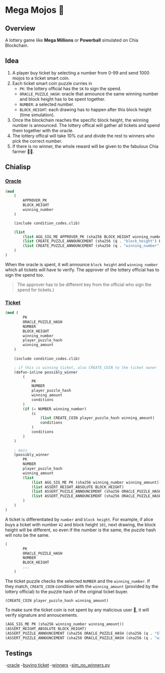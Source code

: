 # Mega Mojos :seedling:

## Overview

A lottery game like **Mega Millions** or **Powerball** simulated on Chia Blockchain.


## Idea

1. A player buy ticket by selecting a number from 0-99 and send 1000 mojos to a ticket smart coin.
2. Each ticket smart coin puzzle curries in
    - `PK`: the lottery official has the `SK` to sign the spend.
    - `ORACLE_PUZZLE_HASH`: oracle that announce the same winning number and block height has to be spent together.
    - `NUMBER`: a selected number.
    - `BLOCK_HEIGHT`: each drawing has to happen after this block height (time simulation). 
3. Once the blockchain reaches the specific block height, the winning number is announced. The lottery offical will gather all tickets and spend them together with the oracle.
4. The lottery offical will take 10% cut and divide the rest to winners who pick the correct number.
5. If there is no winner, the whole reward will be given to the fabulous Chia farmer :farmer:.

## Chialisp

### [Oracle](./clsp/oracle.clsp)
```lisp
(mod 
    (
        APPROVER_PK 
        BLOCK_HEIGHT 
        winning_number
    )

    (include condition_codes.clib)

    (list
        (list AGG_SIG_ME APPROVER_PK (sha256 BLOCK_HEIGHT winning_number))
        (list CREATE_PUZZLE_ANNOUNCEMENT (sha256 (q . "block_height") BLOCK_HEIGHT))
        (list CREATE_PUZZLE_ANNOUNCEMENT (sha256 (q . "winning_number") winning_number))
    )
)
```
When the oracle is spent, it will announce `block height` and `winning number` which all tickets will have to verify. The approver of the lottery official has to sign the spend too.

> The approver has to be different key from the official who sign the spend for tickets.)

### [Ticket](./clsp/ticket.clsp)
```lisp
(mod (
        PK 
        ORACLE_PUZZLE_HASH 
        NUMBER 
        BLOCK_HEIGHT 
        winning_number 
        player_puzzle_hash 
        winning_amount
    )
    
    (include condition_codes.clib)

    ; if this is winning ticket, also CREATE_COIN to the ticket owner
    (defun-inline possibly_winner 
        (
            PK 
            NUMBER 
            player_puzzle_hash 
            winning_amount 
            conditions
        )
        (if (= NUMBER winning_number)
            (c 
                (list CREATE_COIN player_puzzle_hash winning_amount)
                conditions
            )
            conditions
        )
    )
    
    ; main
    (possibly_winner
        PK
        NUMBER
        player_puzzle_hash
        winning_amount
        (list
            (list AGG_SIG_ME PK (sha256 winning_number winning_amount))
            (list ASSERT_HEIGHT_ABSOLUTE BLOCK_HEIGHT)
            (list ASSERT_PUZZLE_ANNOUNCEMENT (sha256 ORACLE_PUZZLE_HASH (sha256 (q . "block_height") BLOCK_HEIGHT)))
            (list ASSERT_PUZZLE_ANNOUNCEMENT (sha256 ORACLE_PUZZLE_HASH (sha256 (q . "winning_number") winning_number)))
        )
    )
)
```
A ticket is differentiated by `number` and `block height`. For example, if alice buys a ticket with number `42` and block height `101`, next drawing, the block height will be different, so even if the number is the same, the puzzle hash will noto be the same.

```lisp
(
        PK 
        ORACLE_PUZZLE_HASH 
        NUMBER 
        BLOCK_HEIGHT
        ...
    )
```

The ticket puzzle checks the selected `NUMBER` and the `winning_number`. If they match, `CREATE_COIN` condition with the `winning_amount` (provided by the lottery official) to the puzzle hash of the original ticket buyer. 

`(CREATE_COIN player_puzzle_hash winning_amount)`

To make sure the ticket coin is not spent by any malicious user :ninja:, it will verify signature and annoucements.

```lisp
(AGG_SIG_ME PK (sha256 winning_number winning_amount))
(ASSERT_HEIGHT_ABSOLUTE BLOCK_HEIGHT)
(ASSERT_PUZZLE_ANNOUNCEMENT (sha256 ORACLE_PUZZLE_HASH (sha256 (q . "block_height") BLOCK_HEIGHT)))
(ASSERT_PUZZLE_ANNOUNCEMENT (sha256 ORACLE_PUZZLE_HASH (sha256 (q . "winning_number") winning_number)))
```

## Testings

-[oracle](./scripts/oracle.py)
-[buying ticket](./scripts/buy_ticket.py)
-[winners](./script/sim_winning_tickets.py)
-[sim_no_winners.py](./script/sim_no_winners.py)
